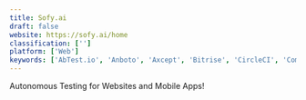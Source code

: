 ```yaml
---
title: Sofy.ai
draft: false 
website: https://sofy.ai/home
classification: ['']
platform: ['Web']
keywords: ['AbTest.io', 'Anboto', 'Axcept', 'Bitrise', 'CircleCI', 'ComScore', 'CreativeVirtual', 'DontGo', 'GetAbby', 'GoodUI Evidence', 'GoodUI Fastforward', 'HiOperator', 'Inforobo', 'LT Browser', 'Marketing Optimizer', 'Morph.ai', 'Omnipage', 'Parrot QA', 'React Native', 'StoreMaven', 'TestFairy', 'True Image', 'Unitrends', 'Visual Studio App Center']
---
```

Autonomous Testing for Websites and Mobile Apps!